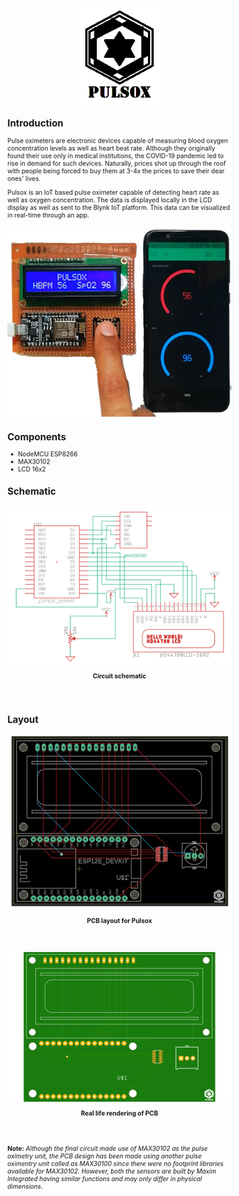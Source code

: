 <p align="center">
  <img src="Assets/logo.bmp">
  </p>
<h2>Introduction</h2>

<p> Pulse oximeters are electronic devices capable of measuring blood oxygen concentration levels as well as heart beat rate. Although they originally found their use only in medical institutions, the COVID-19 pandemic led to rise in demand for such devices. Naturally, prices shot up through the roof with people being forced to buy them at 3-4x the prices to save their dear ones' lives. </p>
<p> Pulsox is an IoT based pulse oximeter capable of detecting heart rate as well as oxygen concentration. The data is displayed locally in the LCD display as well as sent to the Blynk IoT platform. This data can be visualized in real-time through an app. 
  </p>
  
  
<p align="center"><img src="Assets/Test run B.png"></p>
  
<h2>Components</h2>


<ul>
  <li>NodeMCU ESP8266</li>
  <li>MAX30102</li>
  <li>LCD 16x2</li>
  </ul>
  
<h2>Schematic</h2>

<p align="center">
<img src="Assets/Schematic.png">
</p>
<p align="center">
  <b>Circuit schematic</b>
  </p>
  
  <br>
  <br>
  
<h2>Layout</h2>

<p align="center">
<img src="Assets/PCB_A.JPG">
  </p>
  <p align="center">
  <b>PCB layout for Pulsox</b>
</p>

<br>
<br>

<p align="center">
<img src="Assets/PCB_B.png" length="1200" width="800"></p>
<p align="center">
  <b>Real life rendering of PCB</b>
  </p>
  
  <br>
  <br>
  
<p><b>Note:</b> <i> Although the final circuit made use of MAX30102 as the pulse oximetry unit, the PCB design has been made using another pulse oximentry unit called as MAX30100 since there were no footprint libraries available for MAX30102. However, both the sensors are built by Maxim Integrated having similar functions and may only differ in physical dimensions.</i></p>
